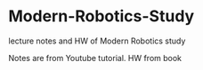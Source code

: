 # Modern-Robotics-Study
lecture notes and HW of Modern Robotics study

Notes are from Youtube tutorial. HW from book

